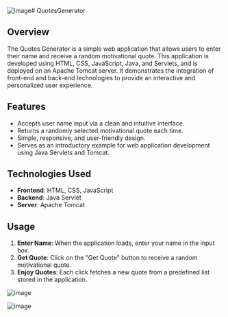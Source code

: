![image](https://github.com/user-attachments/assets/89f7f7c2-dc49-4775-8041-3810cf99de99)# QuotesGenerator
## Overview
The Quotes Generator is a simple web application that allows users to enter their name and receive a random motivational quote. This application is developed using HTML, CSS, JavaScript, Java, and Servlets, and is deployed on an Apache Tomcat server. It demonstrates the integration of front-end and back-end technologies to provide an interactive and personalized user experience.

## Features
- Accepts user name input via a clean and intuitive interface.
- Returns a randomly selected motivational quote each time.
- Simple, responsive, and user-friendly design.
- Serves as an introductory example for web application development using Java Servlets and Tomcat.

## Technologies Used
- **Frontend**: HTML, CSS, JavaScript
- **Backend**: Java Servlet
- **Server**: Apache Tomcat

## Usage
1. **Enter Name**: When the application loads, enter your name in the input box.
2. **Get Quote**: Click on the "Get Quote" button to receive a random motivational quote.
3. **Enjoy Quotes**: Each click fetches a new quote from a predefined list stored in the application.

![image](https://github.com/user-attachments/assets/e6828009-ddc7-42f6-b876-d1240581223e)

![image](https://github.com/user-attachments/assets/b9b55e64-efb9-4e76-b3b2-d48dc0732b20)

